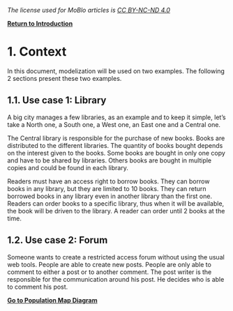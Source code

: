  _The license used for MoBlo articles is_ [_CC BY-NC-ND 4.0_](https://creativecommons.org/licenses/by-nc-nd/4.0/)

[**Return to Introduction**](/README.md)

# 1.    Context

In this document, modelization will be used on two examples. The following 2 sections present these two examples.

## 1.1.    Use case 1: Library

A big city manages a few libraries, as an example and to keep it simple, let’s take a North one, a South one, a West one, an East one and a Central one.

The Central library is responsible for the purchase of new books. Books are distributed to the different libraries. The quantity of books bought depends on the interest given to the books. Some books are bought in only one copy and have to be shared by libraries. Others books are bought in multiple copies and could be found in each library.

Readers must have an access right to borrow books. They can borrow books in any library, but they are limited to 10 books.  They can return borrowed books in any library even in another library than the first one. Readers can order books to a specific library, thus when it will be available, the book will be driven to the library. A reader can order until 2 books at the time.

## 1.2.    Use case 2: Forum

Someone wants to create a restricted access forum without using the usual web tools. People are able to create new posts. People are only able to comment to either a post or to another comment. The post writer is the responsible for the communication around his post. He decides who is able to comment his post.

[**Go to Population Map Diagram**](/02-pm.md)

